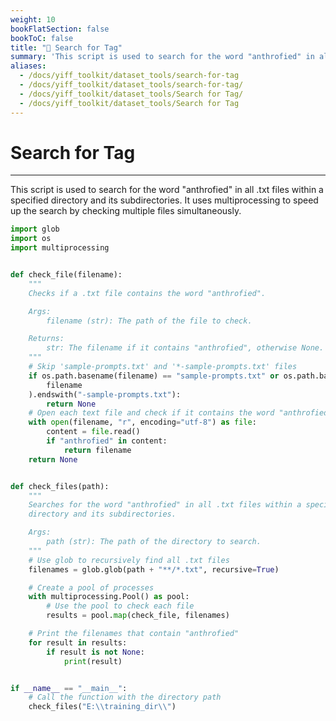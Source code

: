 ```yaml
---
weight: 10
bookFlatSection: false
bookToC: false
title: "🐍 Search for Tag"
summary: 'This script is used to search for the word "anthrofied" in all .txt files within a specified directory and its subdirectories. It uses multiprocessing to speed up the search by checking multiple files simultaneously.'
aliases:
  - /docs/yiff_toolkit/dataset_tools/search-for-tag
  - /docs/yiff_toolkit/dataset_tools/search-for-tag/
  - /docs/yiff_toolkit/dataset_tools/Search for Tag/
  - /docs/yiff_toolkit/dataset_tools/Search for Tag
---
```


<!--markdownlint-disable MD025 -->

# Search for Tag

---

This script is used to search for the word "anthrofied" in all .txt files within a specified directory and its subdirectories. It uses multiprocessing
to speed up the search by checking multiple files simultaneously.

```python
import glob
import os
import multiprocessing


def check_file(filename):
    """
    Checks if a .txt file contains the word "anthrofied".

    Args:
        filename (str): The path of the file to check.

    Returns:
        str: The filename if it contains "anthrofied", otherwise None.
    """
    # Skip 'sample-prompts.txt' and '*-sample-prompts.txt' files
    if os.path.basename(filename) == "sample-prompts.txt" or os.path.basename(
        filename
    ).endswith("-sample-prompts.txt"):
        return None
    # Open each text file and check if it contains the word "anthrofied"
    with open(filename, "r", encoding="utf-8") as file:
        content = file.read()
        if "anthrofied" in content:
            return filename
    return None


def check_files(path):
    """
    Searches for the word "anthrofied" in all .txt files within a specified
    directory and its subdirectories.

    Args:
        path (str): The path of the directory to search.
    """
    # Use glob to recursively find all .txt files
    filenames = glob.glob(path + "**/*.txt", recursive=True)

    # Create a pool of processes
    with multiprocessing.Pool() as pool:
        # Use the pool to check each file
        results = pool.map(check_file, filenames)

    # Print the filenames that contain "anthrofied"
    for result in results:
        if result is not None:
            print(result)


if __name__ == "__main__":
    # Call the function with the directory path
    check_files("E:\\training_dir\\")
```
